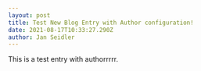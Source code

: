 ```yaml
---
layout: post
title: Test New Blog Entry with Author configuration!
date: 2021-08-17T10:33:27.290Z
author: Jan Seidler
---
```

This is a test entry with authorrrrr.